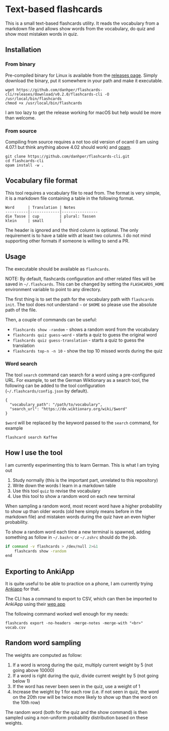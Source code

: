 # Text-based flashcards

This is a small text-based flashcards utility.
It reads the vocabulary from a markdown file and allows
show words from the vocabulary, do quiz and show most mistaken words in quiz.

## Installation

### From binary

Pre-compiled binary for Linux is available from the [releases page](https://github.com/danhper/flashcards-cli/releases).
Simply download the binary, put it somewhere in your path and make it executable.

```
wget https://github.com/danhper/flashcards-cli/releases/download/v0.2.0/flashcards-cli -O /usr/local/bin/flashcards
chmod +x /usr/local/bin/flashcards
```

I am too lazy to get the release working for macOS but help would be more than welcome.

### From source

Compiling from source requires a not too old version of ocaml (I am using 4.07.1 but think anything above 4.02 should work) and [opam](https://github.com/ocaml/opam).

```
git clone https://github.com/danhper/flashcards-cli.git
cd flashcards-cli
opam install -w .
```
## Vocabulary file format

This tool requires a vocabulary file to read from. The format is very simple,
it is a markdown file containing a table in the following format.

```
Word      | Translation | Notes
----------|-------------|----------------
die Tasse | cup         | plural: Tassen
klein     | small       |
```

The header is ignored and the third column is optional. The only requirement
is to have a table with at least two columns.
I do not mind supporting other formats if someone is willing to send a PR.

## Usage

The executable should be available as `flashcards`.

NOTE: By default, flashcards configuration and other related files will be saved
in `~/.flashcards`. This can be changed by setting the `FLASHCARDS_HOME` environment variable to point to any directory.

The first thing is to set the path for the vocabulary path with `flashcards init`.
The tool does not understand `~` or `$HOME` so please use the absolute path of the file.

Then, a couple of commands can be useful:

* `flashcards show -random` - shows a random word from the vocabulary
* `flashcards quiz guess-word` - starts a quiz to guess the original word
* `flashcards quiz guess-translation` - starts a quiz to guess the translation
* `flashcards top-n -n 10` - show the top 10 missed words during the quiz


### Word search

The tool `search` command can search for a word using a pre-configured URL.
For example, to set the German Wiktionary as a search tool, the following can be added to the tool configuration (`~/.flashcards/config.json` by default).

```
{
  "vocabulary_path": "/path/to/vocabulary",
  "search_url": "https://de.wiktionary.org/wiki/$word"
}
```

`$word` will be replaced by the keyword passed to the `search` command, for example

```
flashcard search Kaffee
```

## How I use the tool

I am currently experimenting this to learn German.
This is what I am trying out

1. Study normally (this is the important part, unrelated to this repository)
2. Write down the words I learn in a markdown table
3. Use this tool `quiz` to revise the vocabulary
4. Use this tool to show a random word on each new terminal

When sampling a random word, most recent word have a higher probability to show up than older words (old here simply means before in the markdown file) and mistaken words during the quiz have an even higher probability.

To show a random word each time a new terminal is spawned, adding something as follow in `~/.bashrc` or `~/.zshrc` should do the job.

```bash
if command -v flashcards > /dev/null 2>&1
    flashcards show -random
end
```

## Exporting to AnkiApp

It is quite useful to be able to practice on a phone, I am currently trying
[Ankiapp](https://www.ankiapp.com/) for that.

The CLI has a command to export to CSV, which can then be imported to
AnkiApp using their [wep app](https://api.ankiapp.com/nexus/)

The following command worked well enough for my needs:

```
flashcards export -no-headers -merge-notes -merge-with "<br>" vocab.csv
```

## Random word sampling

The weights are computed as follow:

1. If a word is wrong during the quiz, multiply current weight by 5 (not going above 10000)
2. If a word is right during the quiz, divide current weight by 5 (not going below 1)
3. If the word has never been seen in the quiz, use a weight of 1
4. Increase the weight by 1 for each row (i.e. if not seen in quiz, the word on the 20th row will be twice more likely to show up than the word on the 10th row)

The random word (both for the quiz and the show command) is then sampled using a non-uniform probability distribution based on these weights.
